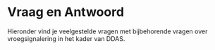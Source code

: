 # Vraag en Antwoord 

Hieronder vind je veelgestelde vragen met bijbehorende vragen over vroegsignalering in het kader van DDAS. 
 